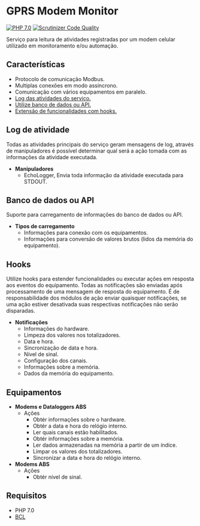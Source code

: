 # GPRS Modem Monitor

[![PHP 7.0](https://img.shields.io/badge/PHP-%3E%3D%207.0-8892BF.svg)](https://php.net/)
[![Scrutinizer Code Quality](https://scrutinizer-ci.com/g/balmanth/GPRS-Modem-Monitor/badges/quality-score.png?b=develop)](https://scrutinizer-ci.com/g/balmanth/GPRS-Modem-Monitor/?branch=develop)

Serviço para leitura de atividades registradas por um modem celular utilizado em monitoramento e/ou automação.

## Características
* Protocolo de comunicação Modbus.
* Multiplas conexões em modo assíncrono.
* Comunicação com vários equipamentos em paralelo.
* [Log das atividades do serviço.](#log-de-atividade)
* [Utilize banco de dados ou API.](#banco-de-dados-ou-api)
* [Extensão de funcionalidades com hooks.](#hooks)

## Log de atividade
Todas as atividades principais do serviço geram mensagens de log, através de manipuladores é possível determinar qual será a ação tomada com as informações da atividade executada.

+ **Manipuladores**
	* EchoLogger, Envia toda informação da atividade executada para STDOUT.

## Banco de dados ou API
Suporte para carregamento de informações do banco de dados ou API.

+ **Tipos de carregamento**
	* Informações para conexão com os equipamentos.
	* Informações para conversão de valores brutos (lidos da memória do equipamento).

## Hooks
Utilize hooks para estender funcionalidades ou executar ações em resposta aos eventos do equipamento.
Todas as notificações são enviadas após processamento de uma mensagem de resposta do equipamento.
É de responsabilidade dos módulos de ação enviar quaisquer notificações, se uma ação estiver desativada suas respectivas notificações não serão disparadas.

+ **Notificações**
	* Informações do hardware.
    * Limpeza dos valores nos totalizadores.
    * Data e hora.
    * Sincronização de data e hora.
    * Nível de sinal.
    * Configuração dos canais.
    * Informações sobre a memória.
    * Dados da memória do equipamento.
    
## Equipamentos
* **Modems e Dataloggers ABS**
	+ Ações
		* Obtér informações sobre o hardware.
		* Obtér a data e hora do relógio interno.
		* Ler quais canais estão habilitados.
		* Obtér informações sobre a memória.
		* Ler dados armazenadas na memória a partir de um índice.
		* Limpar os valores dos totalizadores.
		* Sincronizar a data e hora do relógio interno.
* **Modems ABS**
	+ Ações
		* Obtér nível de sinal.

## Requisitos
+ PHP 7.0
+ [BCL](https://github.com/balmanth/BCL)
